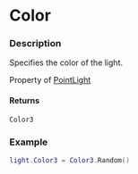 # Color
### Description
Specifies the color of the light.

Property of [PointLight](/classes/PointLight/)

#### Returns
`Color3`

### Example
```lua
light.Color3 = Color3.Random()
```